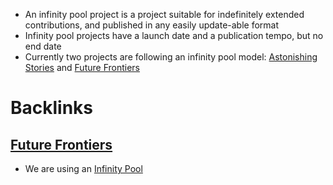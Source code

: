 - An infinity pool project is a project suitable for indefinitely extended contributions, and published in any easily update-able format
- Infinity pool projects have a launch date and a publication tempo, but no end date
- Currently two projects are following an infinity pool model: [Astonishing Stories](<Astonishing Stories.md>) and [Future Frontiers](<Future Frontiers.md>)

# Backlinks
## [Future Frontiers](<Future Frontiers.md>)
- We are using an [Infinity Pool](<Infinity Pool.md>)

